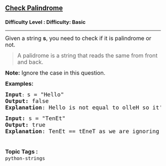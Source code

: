 <h2><a href="https://www.geeksforgeeks.org/problems/check-palindrome--141628/1?page=1&difficulty=Basic&status=unsolved,attempted&sortBy=accuracy">Check Palindrome</a></h2><h3>Difficulty Level : Difficulty: Basic</h3><hr><div class="problems_problem_content__Xm_eO"><p><span style="font-size: 18px;">Given a string <strong>s</strong>, you need to check if it is palindrome or not. </span></p>
<blockquote>
<p><span style="font-size: 18px;">A palidrome is a string that reads the same from front and back.</span></p>
</blockquote>
<p><span style="font-size: 18px;"><strong>Note:</strong> Ignore the case in this question.</span></p>
<p><span style="font-size: 18px;"><strong>Examples:</strong></span></p>
<pre><span style="font-size: 18px;"><strong>Input</strong></span>: <span style="font-size: 18px;">s = "Hello"
<strong>Output: </strong>false
<strong>Explanation</strong>: Hello is not equal to olleH so it's not a palindrome.</span></pre>
<pre><span style="font-size: 18px;"><strong>Input: </strong>s = "TenEt"
<strong>Output: </strong>true
<strong>Explanation</strong>: TenEt == tEneT as we are ignoring the case.</span></pre></div><br><p><span style=font-size:18px><strong>Topic Tags : </strong><br><code>python-strings</code>&nbsp;